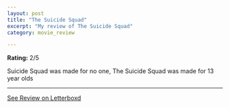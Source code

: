 ```yaml
---
layout: post
title: "The Suicide Squad"
excerpt: "My review of The Suicide Squad"
category: movie_review

---
```


**Rating:** 2/5

Suicide Squad was made for no one, The Suicide Squad was made for 13 year olds

<hr>

[See Review on Letterboxd](https://boxd.it/2yOjFf)
